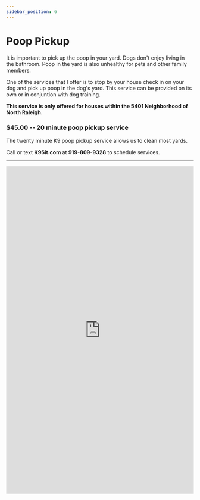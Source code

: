 ```yaml
---
sidebar_position: 6
---
```

# Poop Pickup
It is important to pick up the poop in your yard. Dogs don't enjoy living in
the bathroom. Poop in the yard is also unhealthy for pets and other family
members.

One of the services that I offer is to stop by your house check in on your dog
and pick up poop in the dog's yard. This service can be provided on its own or
in conjuntion with dog training.

<b>This service is only offered for houses within the 5401 Neighborhood of
North Raleigh.</b>

### $45.00 -- 20 minute poop pickup service 
The twenty minute K9 poop pickup service allows us to clean most yards.

Call or text **K9Sit.com** at **919-809-9328** to schedule services.

<hr/>

<iframe
width="100%"
height="881"
src="https://www.youtube.com/embed/vJLV2mqT1Iw"
title="Poop"
frameborder="0"
allowfullscreen>
</iframe>
